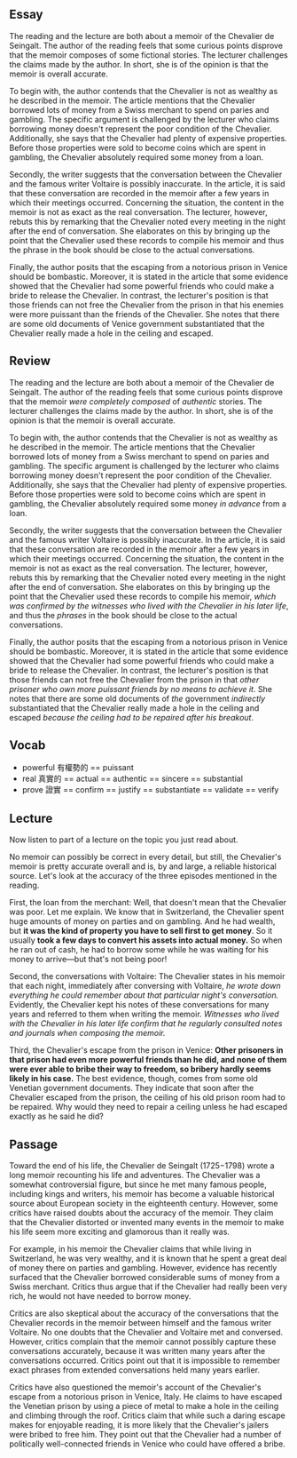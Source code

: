 ## Essay
The reading and the lecture are both about a memoir of the Chevalier de Seingalt. The author of the reading feels that some curious points disprove that the memoir composes of some fictional stories. The lecturer challenges the claims made by the author. In short, she is of the opinion is that the memoir is overall accurate.

To begin with, the author contends that the Chevalier is not as wealthy as he described in the memoir. The article mentions that the Chevalier borrowed lots of money from a Swiss merchant to spend on paries and gambling. The specific argument is challenged by the lecturer who claims borrowing money doesn't represent the poor condition of the Chevalier. Additionally, she says that the Chevalier had plenty of expensive properties. Before those properties were sold to become coins which are spent in gambling, the Chevalier absolutely required some money from a loan.

Secondly, the writer suggests that the conversation between the Chevalier and the famous writer Voltaire is possibly inaccurate. In the article, it is said that these conversation are recorded in the memoir after a few years in which their meetings occurred. Concerning the situation, the content in the memoir is not as exact as the real conversation. The lecturer, however, rebuts this by remarking that the Chevalier noted every meeting in the night after the end of conversation. She elaborates on this by bringing up the point that the Chevalier used these records to compile his memoir and thus the phrase in the book should be close to the actual conversations.

Finally, the author posits that the escaping from a notorious prison in Venice should be bombastic. Moreover, it is stated in the article that some evidence showed that the Chevalier had some powerful friends who could make a bride to release the Chevalier. In contrast, the lecturer's position is that those friends can not free the Chevalier from the prison in that his enemies were more puissant than the friends of the Chevalier. She notes that there are some old documents of Venice government substantiated that the Chevalier really made a hole in the ceiling and escaped.

## Review
The reading and the lecture are both about a memoir of the Chevalier de Seingalt. The author of the reading feels that some curious points disprove that the memoir *were* *completely* *composed* of *authentic* stories. The lecturer challenges the claims made by the author. In short, she is of the opinion is that the memoir is overall accurate.

To begin with, the author contends that the Chevalier is not as wealthy as he described in the memoir. The article mentions that the Chevalier borrowed lots of money from a Swiss merchant to spend on paries and gambling. The specific argument is challenged by the lecturer who claims borrowing money doesn't represent the poor condition of the Chevalier. Additionally, she says that the Chevalier had plenty of expensive properties. Before those properties were sold to become coins which are spent in gambling, the Chevalier absolutely required some money *in advance* from a loan.

Secondly, the writer suggests that the conversation between the Chevalier and the famous writer Voltaire is possibly inaccurate. In the article, it is said that these conversation are recorded in the memoir after a few years in which their meetings occurred. Concerning the situation, the content in the memoir is not as exact as the real conversation. The lecturer, however, rebuts this by remarking that the Chevalier noted every meeting in the night after the end of conversation. She elaborates on this by bringing up the point that the Chevalier used these records to compile his memoir, *which was confirmed by the witnesses who lived with the Chevalier in his later life*, and thus the *phrases* in the book should be close to the actual conversations.

Finally, the author posits that the escaping from a notorious prison in Venice should be bombastic. Moreover, it is stated in the article that some evidence showed that the Chevalier had some powerful friends who could make a bride to release the Chevalier. In contrast, the lecturer's position is that those friends can not free the Chevalier from the prison in that *other prisoner who own more puissant friends by no means to achieve it*. She notes that there are some old documents of *the* government *indirectly* substantiated that the Chevalier really made a hole in the ceiling and escaped *because the ceiling had to be repaired after his breakout*.

## Vocab
- powerful 有權勢的 == puissant
- real 真實的 == actual == authentic == sincere == substantial
- prove 證實 == confirm == justify == substantiate == validate == verify

## Lecture
Now listen to part of a lecture on the topic you just read about.

No memoir can possibly be correct in every detail, but still, the Chevalier's memoir is pretty accurate overall and is, by and large, a reliable historical source. Let's look at the accuracy of the three episodes mentioned in the reading.

First, the loan from the merchant: Well, that doesn't mean that the Chevalier was poor. Let me explain. We know that in Switzerland, the Chevalier spent huge amounts of money on parties and on gambling. And he had wealth, but **it was the kind of property you have to sell first to get money**. So it usually **took a few days to convert his assets into actual money.** So when he ran out of cash, he had to borrow some while he was waiting for his money to arrive—but that's not being poor!

Second, the conversations with Voltaire: The Chevalier states in his memoir that each night, immediately after conversing with Voltaire, *he wrote down everything he could remember about that particular night's conversation.* Evidently, the Chevalier kept his notes of these conversations for many years and referred to them when writing the memoir. *Witnesses who lived with the Chevalier in his later life confirm that he regularly consulted notes and journals when composing the memoir.*

Third, the Chevalier's escape from the prison in Venice: **Other prisoners in that prison had even more powerful friends than he did, and none of them were ever able to bribe their way to freedom, so bribery hardly seems likely in his case.** The best evidence, though, comes from some old Venetian government documents. They indicate that soon after the Chevalier escaped from the prison, the ceiling of his old prison room had to be repaired. Why would they need to repair a ceiling unless he had escaped exactly as he said he did?

## Passage
Toward the end of his life, the Chevalier de Seingalt (1725−1798) wrote a long memoir recounting his life and adventures. The Chevalier was a somewhat controversial figure, but since he met many famous people, including kings and writers, his memoir has become a valuable historical source about European society in the eighteenth century. However, some critics have raised doubts about the accuracy of the memoir. They claim that the Chevalier distorted or invented many events in the memoir to make his life seem more exciting and glamorous than it really was.

For example, in his memoir the Chevalier claims that while living in Switzerland, he was very wealthy, and it is known that he spent a great deal of money there on parties and gambling. However, evidence has recently surfaced that the Chevalier borrowed considerable sums of money from a Swiss merchant. Critics thus argue that if the Chevalier had really been very rich, he would not have needed to borrow money.

Critics are also skeptical about the accuracy of the conversations that the Chevalier records in the memoir between himself and the famous writer Voltaire. No one doubts that the Chevalier and Voltaire met and conversed. However, critics complain that the memoir cannot possibly capture these conversations accurately, because it was written many years after the conversations occurred. Critics point out that it is impossible to remember exact phrases from extended conversations held many years earlier.

Critics have also questioned the memoir's account of the Chevalier's escape from a notorious prison in Venice, Italy. He claims to have escaped the Venetian prison by using a piece of metal to make a hole in the ceiling and climbing through the roof. Critics claim that while such a daring escape makes for enjoyable reading, it is more likely that the Chevalier's jailers were bribed to free him. They point out that the Chevalier had a number of politically well-connected friends in Venice who could have offered a bribe.